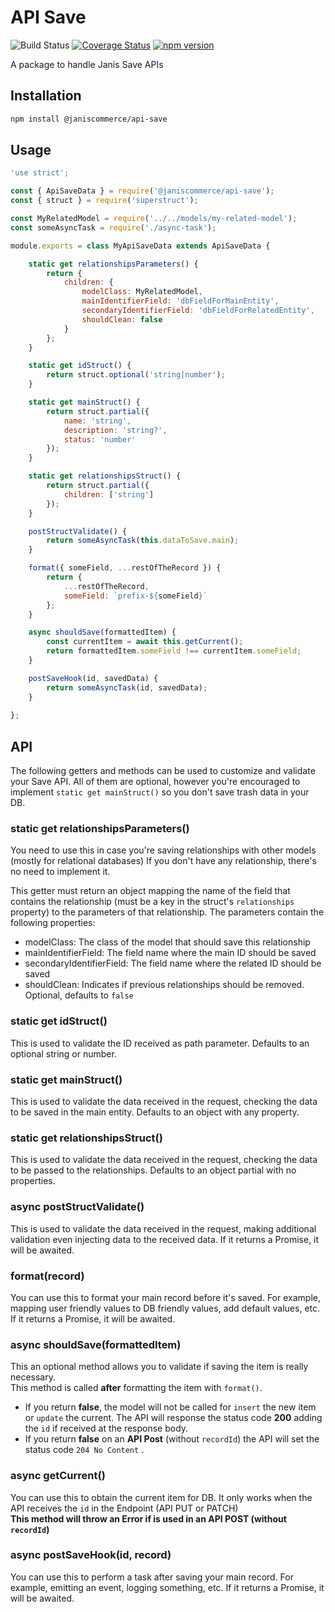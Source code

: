 # API Save

![Build Status](https://github.com/janis-commerce/api-save/workflows/Build%20Status/badge.svg)
[![Coverage Status](https://coveralls.io/repos/github/janis-commerce/api-save/badge.svg?branch=master)](https://coveralls.io/github/janis-commerce/api-save?branch=master)
[![npm version](https://badge.fury.io/js/%40janiscommerce%2Fapi-save.svg)](https://www.npmjs.com/package/@janiscommerce/api-save)

A package to handle Janis Save APIs

## Installation
```sh
npm install @janiscommerce/api-save
```

## Usage
```js
'use strict';

const { ApiSaveData } = require('@janiscommerce/api-save');
const { struct } = require('superstruct');

const MyRelatedModel = require('../../models/my-related-model');
const someAsyncTask = require('./async-task');

module.exports = class MyApiSaveData extends ApiSaveData {

	static get relationshipsParameters() {
		return {
			children: {
				modelClass: MyRelatedModel,
				mainIdentifierField: 'dbFieldForMainEntity',
				secondaryIdentifierField: 'dbFieldForRelatedEntity',
				shouldClean: false
			}
		};
	}

	static get idStruct() {
		return struct.optional('string|number');
	}

	static get mainStruct() {
		return struct.partial({
			name: 'string',
			description: 'string?',
			status: 'number'
		});
	}

	static get relationshipsStruct() {
		return struct.partial({
			children: ['string']
		});
	}

	postStructValidate() {
		return someAsyncTask(this.dataToSave.main);
	}

	format({ someField, ...restOfTheRecord }) {
		return {
			...restOfTheRecord,
			someField: `prefix-${someField}`
		};
	}

	async shouldSave(formattedItem) {
		const currentItem = await this.getCurrent();
		return formattedItem.someField !== currentItem.someField;
	}

	postSaveHook(id, savedData) {
		return someAsyncTask(id, savedData);
	}
	
};
```

## API

The following getters and methods can be used to customize and validate your Save API.
All of them are optional, however you're encouraged to implement `static get mainStruct()` so you don't save trash data in your DB.

### static get relationshipsParameters()
You need to use this in case you're saving relationships with other models (mostly for relational databases)
If you don't have any relationship, there's no need to implement it.

This getter must return an object mapping the name of the field that contains the relationship (must be a key in the struct's `relationships` property) to the parameters of that relationship.
The parameters contain the following properties:
- modelClass: The class of the model that should save this relationship
- mainIdentifierField: The field name where the main ID should be saved
- secondaryIdentifierField: The field name where the related ID should be saved
- shouldClean: Indicates if previous relationships should be removed. Optional, defaults to `false`

### static get idStruct()
This is used to validate the ID received as path parameter.
Defaults to an optional string or number.

### static get mainStruct()
This is used to validate the data received in the request, checking the data to be saved in the main entity.
Defaults to an object with any property.

### static get relationshipsStruct()
This is used to validate the data received in the request, checking the data to be passed to the relationships.
Defaults to an object partial with no properties.

### async postStructValidate()
This is used to validate the data received in the request, making additional validation even injecting data to the received data.
If it returns a Promise, it will be awaited.

### format(record)
You can use this to format your main record before it's saved. For example, mapping user friendly values to DB friendly values, add default values, etc.
If it returns a Promise, it will be awaited.

### async shouldSave(formattedItem)
This an optional method allows you to validate if saving the item is really necessary.  
This method is called **after** formatting the item with `format()`.  
- If you return **false**, the model will not be called for `insert` the new item or `update` the current. The API will response the status code **200** adding the `id` if received at the response body.  
- If you return **false** on an **API Post** (without `recordId`) the API will set the status code `204 No Content` .

### async getCurrent()
You can use this to obtain the current item for DB. It only works when the API receives the `id` in the Endpoint (API PUT or PATCH)  
**This method will throw an Error if is used in an API POST (without `recordId`)**

### async postSaveHook(id, record)
You can use this to perform a task after saving your main record. For example, emitting an event, logging something, etc.
If it returns a Promise, it will be awaited.
